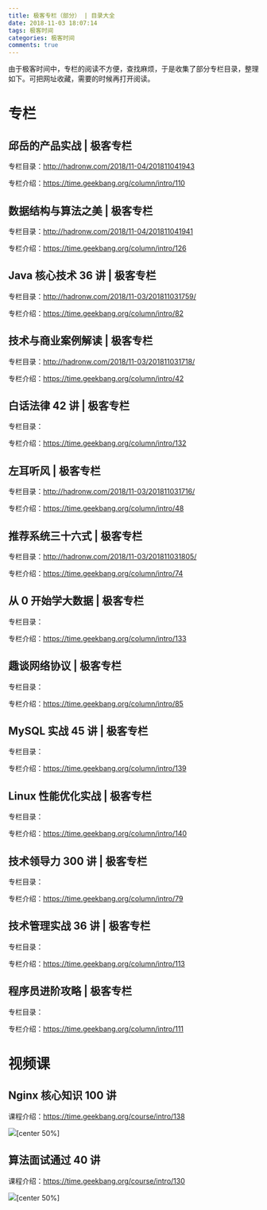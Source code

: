 ```yaml
---
title: 极客专栏（部分） | 目录大全 
date: 2018-11-03 18:07:14
tags: 极客时间
categories: 极客时间
comments: true
---
```


由于极客时间中，专栏的阅读不方便，查找麻烦，于是收集了部分专栏目录，整理如下。可把网址收藏，需要的时候再打开阅读。
<!--more-->

# 专栏

##  邱岳的产品实战 | 极客专栏

 专栏目录：http://hadronw.com/2018/11-04/201811041943 

 专栏介绍：https://time.geekbang.org/column/intro/110 


##  数据结构与算法之美 | 极客专栏

 专栏目录：http://hadronw.com/2018/11-04/201811041941 

 专栏介绍：https://time.geekbang.org/column/intro/126 


##  Java 核心技术 36 讲 | 极客专栏

 专栏目录：http://hadronw.com/2018/11-03/201811031759/ 

 专栏介绍：https://time.geekbang.org/column/intro/82 



##  技术与商业案例解读 | 极客专栏

 专栏目录：http://hadronw.com/2018/11-03/201811031718/ 

 专栏介绍：https://time.geekbang.org/column/intro/42 

## 白话法律 42 讲  | 极客专栏

 专栏目录： 

 专栏介绍：https://time.geekbang.org/column/intro/132 


## 左耳听风  | 极客专栏

 专栏目录：http://hadronw.com/2018/11-03/201811031716/ 

 专栏介绍：https://time.geekbang.org/column/intro/48 


## 推荐系统三十六式 | 极客专栏

 专栏目录：http://hadronw.com/2018/11-03/201811031805/ 

 专栏介绍：https://time.geekbang.org/column/intro/74 


## 从 0 开始学大数据 | 极客专栏

 专栏目录： 

 专栏介绍：https://time.geekbang.org/column/intro/133 


## 趣谈网络协议 | 极客专栏

 专栏目录： 

 专栏介绍：https://time.geekbang.org/column/intro/85 


## MySQL 实战 45 讲  | 极客专栏

 专栏目录： 

 专栏介绍：https://time.geekbang.org/column/intro/139 


## Linux 性能优化实战 | 极客专栏

 专栏目录： 

 专栏介绍：https://time.geekbang.org/column/intro/140 


## 技术领导力 300 讲  | 极客专栏

 专栏目录： 

 专栏介绍：https://time.geekbang.org/column/intro/79 


##  技术管理实战 36 讲  | 极客专栏

 专栏目录： 

 专栏介绍：https://time.geekbang.org/column/intro/113 


##   程序员进阶攻略  | 极客专栏

 专栏目录： 

 专栏介绍：https://time.geekbang.org/column/intro/111 




# 视频课

## Nginx 核心知识 100 讲

 课程介绍：https://time.geekbang.org/course/intro/138 

![](https://qcloudtest-1255353776.cos.ap-guangzhou.myqcloud.com/%E6%9E%81%E5%AE%A2%E4%B8%93%E6%A0%8F/nginxhexinzhishi100jiang.jpeg)[center 50%]

## 算法面试通过 40 讲

 课程介绍：https://time.geekbang.org/course/intro/130 

![](https://qcloudtest-1255353776.cos.ap-guangzhou.myqcloud.com/%E6%9E%81%E5%AE%A2%E4%B8%93%E6%A0%8F/suanfamianshitongguan40jiang.jpeg)[center 50%]